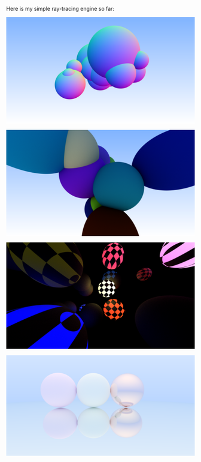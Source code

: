 Here is my simple ray-tracing engine so far:

![Normal Spheres](./journey/normal_spheres.png)

![Diffuse Spheres](./journey/diffuse_spheres.png)

![Checkers Spheres](./journey/glowing_checkers_spheres.png)

![Three Spheres](./journey/3spheres.png)
